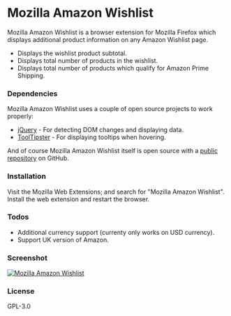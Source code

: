 # Mozilla Amazon Wishlist

Mozilla Amazon Wishlist is a browser extension for Mozilla Firefox which displays additional product information on any Amazon Wishlist page.

  - Displays the wishlist product subtotal.
  - Displays total number of products in the wishlist.
  - Displays total number of products which qualify for Amazon Prime Shipping.

### Dependencies

Mozilla Amazon Wishlist uses a couple of open source projects to work properly:

* [jQuery] - For detecting DOM changes and displaying data.
* [ToolTipster] - For displaying tooltips when hovering.

And of course Mozilla Amazon Wishlist itself is open source with a [public repository][pub_repo] on GitHub.

### Installation

Visit the Mozilla Web Extensions; and search for "Mozilla Amazon Wishlist".  Install the web extension and restart the browser.

### Todos

 - Additional currency support (currenty only works on USD currency).
 - Support UK version of Amazon.

### Screenshot

[![Mozilla Amazon Wishlist](http://joshlobe.com/images/github/mozilla-amazon-wishlist.jpg)](http://joshlobe.com/images/github/mozilla-amazon-wishlist.jpg)

### License

GPL-3.0



   [jQuery]: <http://jquery.com>
   [ToolTipster]: <http://iamceege.github.io/tooltipster/>
   [pub_repo]: <https://github.com/josh401/mozilla-amazon-wishlist>

